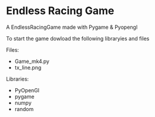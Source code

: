 # Endless Racing Game
A EndlessRacingGame made with Pygame &amp; Pyopengl



To start the game dowload the following libraryies and files

Files:
-	Game_mk4.py
-	tx_line.png

Libraries:
-	PyOpenGl
-	pygame
-	numpy
-	random
